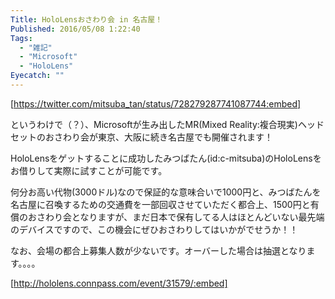 ```yaml
---
Title: HoloLensおさわり会 in 名古屋！
Published: 2016/05/08 1:22:40
Tags:
  - "雑記"
  - "Microsoft"
  - "HoloLens"
Eyecatch: ""
---
```

[https://twitter.com/mitsuba_tan/status/728279287741087744:embed]

というわけで（？）、Microsoftが生み出したMR(Mixed Reality:複合現実)ヘッドセットのおさわり会が東京、大阪に続き名古屋でも開催されます！  

HoloLensをゲットすることに成功したみつばたん(id:c-mitsuba)のHoloLensをお借りして実際に試すことが可能です。  

何分お高い代物(3000ドル)なので保証的な意味合いで1000円と、みつばたんを名古屋に召喚するための交通費を一部回収させていただく都合上、1500円と有償のおさわり会となりますが、まだ日本で保有してる人はほとんどいない最先端のデバイスですので、この機会にぜひおさわりしてはいかがでせうか！！  

なお、会場の都合上募集人数が少ないです。オーバーした場合は抽選となります。。。。  

[http://hololens.connpass.com/event/31579/:embed]
